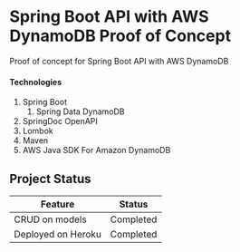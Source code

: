 # Spring Boot API with AWS DynamoDB Proof of Concept
Proof of concept for Spring Boot API with AWS DynamoDB


#### Technologies
1. Spring Boot
   1. Spring Data DynamoDB
2. SpringDoc OpenAPI
3. Lombok
4. Maven
5. AWS Java SDK For Amazon DynamoDB


## Project Status


|Feature|Status  |
|--|--|
|CRUD on models|Completed  |
| Deployed on Heroku| Completed
